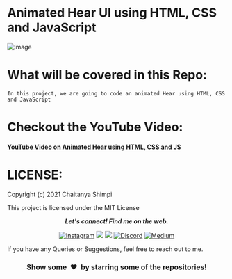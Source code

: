 # Animated Hear UI using HTML, CSS and JavaScript

![image](https://user-images.githubusercontent.com/36589853/116365070-834abd80-a822-11eb-80b6-952304e38dd9.png)

# What will be covered in this Repo:

```
In this project, we are going to code an animated Hear using HTML, CSS and JavaScript
```

# Checkout the YouTube Video:

<h4><a href="https://www.youtube.com/watch?v=7oD67eG8_88&t=128s">YouTube Video on Animated Hear using HTML, CSS and JS</a></h4>

# LICENSE:

Copyright (c) 2021 Chaitanya Shimpi

This project is licensed under the MIT License

 <p align="center">
  <b><i>Let's connect! Find me on the web.</i></b>

<div align="center">
  
[<img alt="Instagram" src="https://img.shields.io/badge/Instagram%20-%23E4405F.svg?&style=for-the-badge&logo=Instagram&logoColor=white"/>](https://instagram.com/chaitanyashimpi)
[<img src="https://img.shields.io/badge/Github-%23000000.svg?&style=for-the-badge&logo=github&logoColor=white">](https://github.com/chaitanyashimpi)
[<img src="https://img.shields.io/badge/linkedin-%230077B5.svg?&style=for-the-badge&logo=linkedin&logoColor=white">](http://www.linkedin.com/in/chaitanyashimpi/)
[<img alt="Discord" src="https://img.shields.io/badge/Discord%20-%237289DA.svg?&style=for-the-badge&logo=discord&logoColor=white"/>](https://discord.gg/V3FmgSRDcY)
[<img alt="Medium" src="https://img.shields.io/badge/Medium%20-%23000000.svg?&style=for-the-badge&logo=Medium&logoColor=white"/>](https://chaitanyashimpi.medium.com/)
<br />
</div>
  
If you have any Queries or Suggestions, feel free to reach out to me.

<h3 align="center">Show some &nbsp;❤️&nbsp; by starring some of the repositories!</h3>
